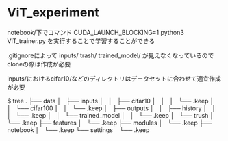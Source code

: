 # ViT_experiment

notebook/下でコマンド CUDA_LAUNCH_BLOCKING=1 python3 ViT_trainer.py を実行することで学習することができる

.gitignoreによって
inputs/
trash/
trained_model/
が見えなくなっているのでcloneの際は作成が必要

inputs/におけるcifar10/などのディレクトリはデータセットに合わせて適宜作成が必要


$ tree
.
├── data
│   ├── inputs
│   │   ├── cifar10
│   │   │   └── .keep
│   │   └── cifar100
│   │       └── .keep
│   ├── outputs
│   │   ├── history
│   │   │   └── .keep
│   │   └── trained_model
│   │       └── .keep
│   └── trush
│       └── .keep
├── features
│   └── .keep
├── modules
│   └── .keep
├── notebook
│   └── .keep
└── settings
    └── .keep
